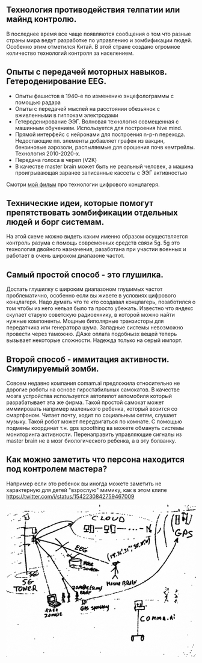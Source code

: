 ## Технология противодействия телпатии или майнд контролю.

В последнее время все чаще появляются сообщения о том что разные страны мира ведут разработке по управлению и зомбификации людей.
Особенно этим отметился Китай.
В этой стране создано огромное количество технологий контроля за населением.

## Опыты с передачей моторных навыков. Гетероденирование EEG. 
* Опыты фашистов в 1940-е по изменению энцефолограммы с помощью радара
* Опыты с передачей мыслей на расстоянии обезьянок с вживленными в гиппокам электродами
* Гетероденирование ЭЭГ. Волновая технология совмещенная с машинным обучением. Используется для построения hive mind.
* Прямой интерфейс с нейронами для построения n-p-n перехода. Недостающие пп. элементы добавляет графен из вакцин, бензиновые аэрозоли, распыляемые для орошения почв кемтрейлы. Технология 2010-2020-х.
* Передача голоса в череп (V2K)
* В качестве master brain может быть не реальный человек, а машина проигрывающая заранее записанные кассеты с ЭЭГ активностью 

Смотри [мой фильм](https://github.com/Kvazikot/ReverseEngineeringSoftwarePrison/blob/master/china_surv_state.MD) про технологии цифрового концлагеря.

## Технические идеи, которые помогут препятствовать зомбификации отдельных людей и борг системам.

На этой схеме можно видеть каким именно образом осуществляется контроль разума с помощь современных средств связи 5g.
5g это технология двойного назначения, разаботана при участии военных и работает в очень широком диапазоне частот.

## Самый простой способ - это глушилка.
Достать глушилку с широким диапазоном глушимых частот проблематично, особенно если вы живете в условиях цифрового концлагеря.
Надо думать что те кто создавал концлагерь, позаботился о том чтобы из него нельзя было та просто убежать.
Известно что яндекс скупает старую советскую радиоехнику, в которой можно найти нужные компоненты.
Мощные биполярные транзисторы для передатчика или генератора шума.
Западные системы невозможно провести через таможню. 
ДАже оплата подобнызх вещей теперь вызывает некоторые сложности. Надежда только на серый импорт.

## Второй способ - иммитация активности. Симулируемый зомби.
Совсем недавно компания comam.ai предложила относительно не дорогие роботы на основе гиростабильных самокатов.
В качестве мозга устройства используется автопилот автомобиля который разрабатывает эта же фирма.
Такой простой самокат может иммиировать например маленького ребенка, который возится со смартфоном.
Читает почту, ходит по социальным сетям, слушает музыку.
Такой робот может передвигаться по комнате.
С помощью подмены координат т.н. gps spoothing ва можете обмануть системы мониторинга активности.
Перенаправить управляющие сигналы из master brain не в мозг биологического ребенка, а в эту болванку.

## Как можно заметить что персона находится под контролем мастера?
Например если это ребенок вы иногда можете заметить не характерную для детей "взрослую" мимику, 
как в этом клипе 
https://twitter.com/i/status/1542230842759467009

![image](https://github.com/Kvazikot/ReverseEngineeringSoftwarePrison/blob/master/anti_zombie_sheme.jpg)
